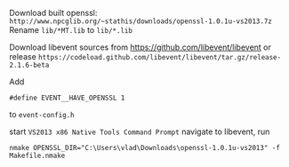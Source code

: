 
Download built openssl:
`http://www.npcglib.org/~stathis/downloads/openssl-1.0.1u-vs2013.7z`
Rename `lib/*MT.lib` to `lib/*.lib`

Download libevent sources from https://github.com/libevent/libevent
or release `https://codeload.github.com/libevent/libevent/tar.gz/release-2.1.6-beta`

Add
```
#define EVENT__HAVE_OPENSSL 1
```
to `event-config.h`



start `VS2013 x86 Native Tools Command Prompt`
navigate to libevent, run

`nmake OPENSSL_DIR="C:\Users\vlad\Downloads\openssl-1.0.1u-vs2013" -f Makefile.nmake`

